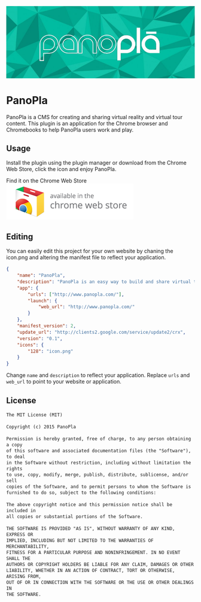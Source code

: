 <img src="assets/banner.png" alt="banner" />

# PanoPla

PanoPla is a CMS for creating and sharing virtual reality and virtual tour content. This plugin is an application for the Chrome browser and Chromebooks to help PanoPla users work and play. 

## Usage

Install the plugin using the plugin manager or download from the Chrome Web Store, click the icon and enjoy PanoPla.

Find it on the Chrome Web Store
<a href="https://chrome.google.com/webstore/detail/panopla/hbbjopogkbippgachpflbajmgjmhkobb"><img src="assets/cws.png" alt="cws" /></a>

## Editing

You can easily edit this project for your own website by chaning the icon.png and altering the manifest file to reflect your application.

```json
{
    "name": "PanoPla",
    "description": "PanoPla is an easy way to build and share virtual tours, google cardboard content, and spherical panos. Explore and create, share, and play.",
    "app": {
        "urls": ["http://www.panopla.com/"],
        "launch": {
            "web_url": "http://www.panopla.com/"
        }
    },
    "manifest_version": 2,
    "update_url": "http://clients2.google.com/service/update2/crx",
    "version": "0.1",
    "icons": {
        "128": "icon.png"
    }
}

```

Change `name` and `description` to reflect your application. Replace `urls` and `web_url` to point to your website or application.

## License 

```
The MIT License (MIT)

Copyright (c) 2015 PanoPla

Permission is hereby granted, free of charge, to any person obtaining a copy
of this software and associated documentation files (the "Software"), to deal
in the Software without restriction, including without limitation the rights
to use, copy, modify, merge, publish, distribute, sublicense, and/or sell
copies of the Software, and to permit persons to whom the Software is
furnished to do so, subject to the following conditions:

The above copyright notice and this permission notice shall be included in
all copies or substantial portions of the Software.

THE SOFTWARE IS PROVIDED "AS IS", WITHOUT WARRANTY OF ANY KIND, EXPRESS OR
IMPLIED, INCLUDING BUT NOT LIMITED TO THE WARRANTIES OF MERCHANTABILITY,
FITNESS FOR A PARTICULAR PURPOSE AND NONINFRINGEMENT. IN NO EVENT SHALL THE
AUTHORS OR COPYRIGHT HOLDERS BE LIABLE FOR ANY CLAIM, DAMAGES OR OTHER
LIABILITY, WHETHER IN AN ACTION OF CONTRACT, TORT OR OTHERWISE, ARISING FROM,
OUT OF OR IN CONNECTION WITH THE SOFTWARE OR THE USE OR OTHER DEALINGS IN
THE SOFTWARE.
```
